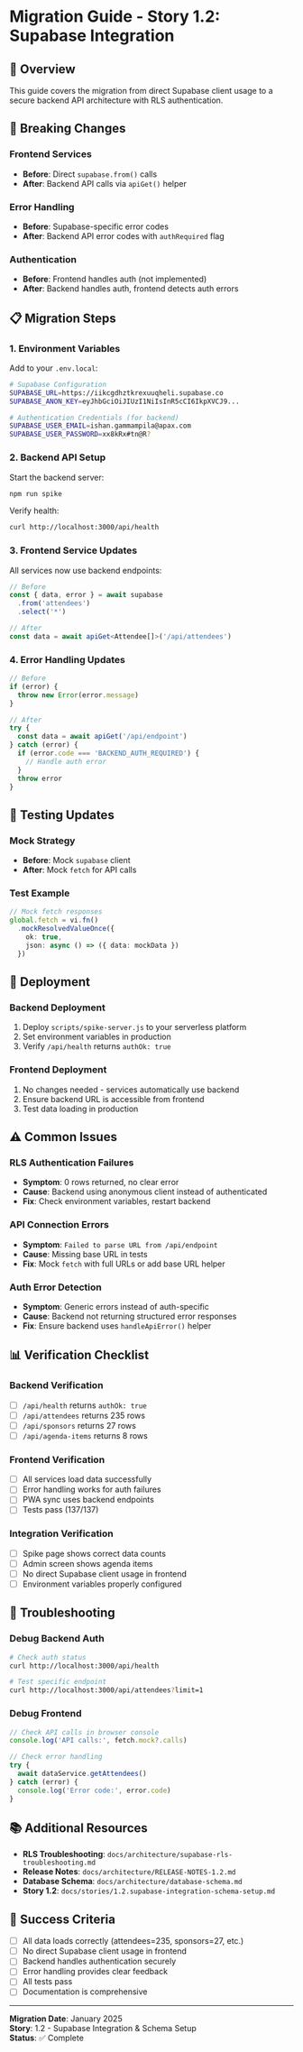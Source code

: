 # Migration Guide - Story 1.2: Supabase Integration

## 🎯 Overview

This guide covers the migration from direct Supabase client usage to a secure backend API architecture with RLS authentication.

## 🔄 Breaking Changes

### **Frontend Services**
- **Before**: Direct `supabase.from()` calls
- **After**: Backend API calls via `apiGet()` helper

### **Error Handling**
- **Before**: Supabase-specific error codes
- **After**: Backend API error codes with `authRequired` flag

### **Authentication**
- **Before**: Frontend handles auth (not implemented)
- **After**: Backend handles auth, frontend detects auth errors

## 📋 Migration Steps

### **1. Environment Variables**

Add to your `.env.local`:
```bash
# Supabase Configuration
SUPABASE_URL=https://iikcgdhztkrexuuqheli.supabase.co
SUPABASE_ANON_KEY=eyJhbGciOiJIUzI1NiIsInR5cCI6IkpXVCJ9...

# Authentication Credentials (for backend)
SUPABASE_USER_EMAIL=ishan.gammampila@apax.com
SUPABASE_USER_PASSWORD=xx8kRx#tn@R?
```

### **2. Backend API Setup**

Start the backend server:
```bash
npm run spike
```

Verify health:
```bash
curl http://localhost:3000/api/health
```

### **3. Frontend Service Updates**

All services now use backend endpoints:

```typescript
// Before
const { data, error } = await supabase
  .from('attendees')
  .select('*')

// After  
const data = await apiGet<Attendee[]>('/api/attendees')
```

### **4. Error Handling Updates**

```typescript
// Before
if (error) {
  throw new Error(error.message)
}

// After
try {
  const data = await apiGet('/api/endpoint')
} catch (error) {
  if (error.code === 'BACKEND_AUTH_REQUIRED') {
    // Handle auth error
  }
  throw error
}
```

## 🧪 Testing Updates

### **Mock Strategy**
- **Before**: Mock `supabase` client
- **After**: Mock `fetch` for API calls

### **Test Example**
```typescript
// Mock fetch responses
global.fetch = vi.fn()
  .mockResolvedValueOnce({
    ok: true,
    json: async () => ({ data: mockData })
  })
```

## 🚀 Deployment

### **Backend Deployment**
1. Deploy `scripts/spike-server.js` to your serverless platform
2. Set environment variables in production
3. Verify `/api/health` returns `authOk: true`

### **Frontend Deployment**
1. No changes needed - services automatically use backend
2. Ensure backend URL is accessible from frontend
3. Test data loading in production

## ⚠️ Common Issues

### **RLS Authentication Failures**
- **Symptom**: 0 rows returned, no clear error
- **Cause**: Backend using anonymous client instead of authenticated
- **Fix**: Check environment variables, restart backend

### **API Connection Errors**
- **Symptom**: `Failed to parse URL from /api/endpoint`
- **Cause**: Missing base URL in tests
- **Fix**: Mock `fetch` with full URLs or add base URL helper

### **Auth Error Detection**
- **Symptom**: Generic errors instead of auth-specific
- **Cause**: Backend not returning structured error responses
- **Fix**: Ensure backend uses `handleApiError()` helper

## 📊 Verification Checklist

### **Backend Verification**
- [ ] `/api/health` returns `authOk: true`
- [ ] `/api/attendees` returns 235 rows
- [ ] `/api/sponsors` returns 27 rows
- [ ] `/api/agenda-items` returns 8 rows

### **Frontend Verification**
- [ ] All services load data successfully
- [ ] Error handling works for auth failures
- [ ] PWA sync uses backend endpoints
- [ ] Tests pass (137/137)

### **Integration Verification**
- [ ] Spike page shows correct data counts
- [ ] Admin screen shows agenda items
- [ ] No direct Supabase client usage in frontend
- [ ] Environment variables properly configured

## 🔧 Troubleshooting

### **Debug Backend Auth**
```bash
# Check auth status
curl http://localhost:3000/api/health

# Test specific endpoint
curl http://localhost:3000/api/attendees?limit=1
```

### **Debug Frontend**
```javascript
// Check API calls in browser console
console.log('API calls:', fetch.mock?.calls)

// Check error handling
try {
  await dataService.getAttendees()
} catch (error) {
  console.log('Error code:', error.code)
}
```

## 📚 Additional Resources

- **RLS Troubleshooting**: `docs/architecture/supabase-rls-troubleshooting.md`
- **Release Notes**: `docs/architecture/RELEASE-NOTES-1.2.md`
- **Database Schema**: `docs/architecture/database-schema.md`
- **Story 1.2**: `docs/stories/1.2.supabase-integration-schema-setup.md`

## 🎯 Success Criteria

- [ ] All data loads correctly (attendees=235, sponsors=27, etc.)
- [ ] No direct Supabase client usage in frontend
- [ ] Backend handles authentication securely
- [ ] Error handling provides clear feedback
- [ ] All tests pass
- [ ] Documentation is comprehensive

---

**Migration Date**: January 2025  
**Story**: 1.2 - Supabase Integration & Schema Setup  
**Status**: ✅ Complete
